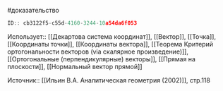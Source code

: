 #доказательство

```javascript
ID:: cb3122f5-c55d-4160-3244-10a54da6f053
```

Использует:: [[Декартова система координат]], [[Вектор]], [[Точка]], [[Координаты точки]], [[Координаты вектора]], [[Теорема Критерий ортогональности векторов (via скалярное произведение)]], [[Ортогональные (перпендикулярные) векторы]], [[Прямая на плоскости]], [[Нормальный вектор прямой]]

Источник:: [[Ильин В.А. Аналитическая геометрия (2002)]], стр.118